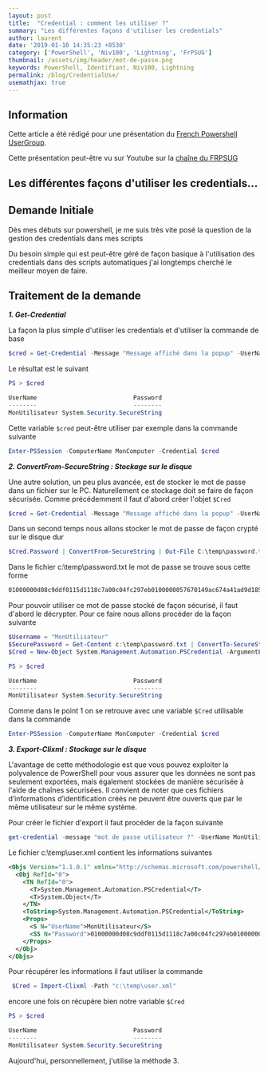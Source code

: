 ```yaml
---
layout: post
title:  "Credential : comment les utiliser ?"
summary: "Les différentes façons d'utiliser les credentials"
author: laurent
date: '2019-01-10 14:35:23 +0530'
category: ['PowerShell', 'Niv100', 'Lightning', 'FrPSUG']
thumbnail: /assets/img/header/mot-de-passe.png
keywords: PowerShell, Identifiant, Niv100, Lightning
permalink: /blog/CredentialUse/
usemathjax: true
---
```


## Information

Cette article a été rédigé pour une présentation du [French Powershell UserGroup](https://frpsug.com).

Cette présentation peut-être vu sur Youtube sur la [chaîne du FRPSUG](https://www.youtube.com/watch?v=3OR143IPQ4o&t)

## Les différentes façons d'utiliser les credentials…

## Demande Initiale

Dès mes débuts sur powershell, je me suis très vite posé la question de la gestion des credentials dans mes scripts

Du besoin simple qui est peut-être géré de façon basique à l'utilisation des credentials dans des scripts automatiques j'ai longtemps cherché le meilleur moyen de faire.

## Traitement de la demande

___1. Get-Credential___

La façon la plus simple d'utiliser les credentials et d'utiliser la commande de base

```powershell
$cred = Get-Credential -Message "Message affiché dans la popup" -UserName MonUtilisateur
```

Le résultat est le suivant

```powershell
PS > $cred

UserName                           Password
--------                           --------
MonUtilisateur System.Security.SecureString
```

Cette variable `$cred` peut-être utiliser par exemple dans la commande suivante

```powershell
Enter-PSSession -ComputerName MonComputer -Credential $cred
```

___2. ConvertFrom-SecureString : Stockage sur le disque___

Une autre solution, un peu plus avancée, est de stocker le mot de passe dans un fichier sur le PC.
Naturellement ce stockage doit se faire de façon sécurisée.
Comme précédemment il faut d'abord créer l'objet `$Cred`

```powershell
$cred = Get-Credential -Message "Message affiché dans la popup" -UserName MonUtilisateur
```

Dans un second temps nous allons stocker le mot de passe de façon crypté sur le disque dur

```powershell
$Cred.Password | ConvertFrom-SecureString | Out-File C:\temp\password.txt
```

Dans le fichier c:\temp\password.txt le mot de passe se trouve sous cette forme

```xml
01000000d08c9ddf0115d1118c7a00c04fc297eb0100000057670149ac674a41ad9d185a8a82724b0000000002000000000010660000000100002000000093aaaf1ed598a69bbfb4cc77e81dfeb2786f26db6184538833af18054ef1a8a3000000000e800000000200002000000098c97f4f344d0159f337966d55060ad3297cae7515938457a713ddd9eaac5cdf200000003d986891fb27cb3983f798082083ac734d97d6235a186d3cc43db26f63bd44684000000018620d4739c0a26a6261e8c9867e94605cd35c61090c982999d5bb09fb54ec7d9a3499ebeb304c67720edfa37a34fe7fd4bce8fd8468dbee5081f56c81f4ce46
```

Pour pouvoir utiliser ce mot de passe stocké de façon sécurisé, il faut d'abord le décrypter. Pour ce faire nous allons procéder de la façon suivante

```powershell
$Username = "MonUtilisateur"
$SecurePassword = Get-Content c:\temp\password.txt | ConvertTo-SecureString
$Cred = New-Object System.Management.Automation.PSCredential -ArgumentList $Username,$SecurePassword
```

```powershell
PS > $cred

UserName                           Password
--------                           --------
MonUtilisateur System.Security.SecureString
```

Comme dans le point 1 on se retrouve avec une variable `$Cred` utilisable dans la commande

```powershell
Enter-PSSession -ComputerName MonComputer -Credential $cred
```

___3. Export-Clixml : Stockage sur le disque___

L'avantage de cette méthodologie est que vous pouvez exploiter la polyvalence de PowerShell pour vous assurer que les données ne sont pas seulement exportées, mais également stockées de manière sécurisée à l'aide de chaînes sécurisées. Il convient de noter que ces fichiers d’informations d’identification créés ne peuvent être ouverts que par le même utilisateur sur le même système.

Pour créer le fichier d'export il faut procéder de la façon suivante

```powershell
get-credential -message "mot de passe utilisateur ?" -UserName MonUtilisateur | Export-Clixml -Path "c:\temp\user.xml"
```

Le fichier c:\temp\user.xml contient les informations suivantes

```xml
<Objs Version="1.1.0.1" xmlns="http://schemas.microsoft.com/powershell/2004/04">
  <Obj RefId="0">
    <TN RefId="0">
      <T>System.Management.Automation.PSCredential</T>
      <T>System.Object</T>
    </TN>
    <ToString>System.Management.Automation.PSCredential</ToString>
    <Props>
      <S N="UserName">MonUtilisateur</S>
      <SS N="Password">01000000d08c9ddf0115d1118c7a00c04fc297eb0100000057670149ac674a41ad9d185a8a82724b00000000020000000000106600000001000020000000dadd8864c9b930a2eb07a6745ac4fb5711912c318c401f7e35bb91d4d1cc180b000000000e8000000002000020000000b5a862ba266c236357445b773ca38d73ed124cf82d863ac4c11e2b48d57fca4b2000000054180930ba9fd53a6c4bdd9d7f69c044c88072b0d411486bccc1ca3cca417bf440000000d6197eafe8a133235bd1b44e376c3ff02e94da9f39b7d24b9a68ef5dbd629e44180ce15c3e67830d758fa1296f60a98cb2371ef915990c921e728f44c72c4cbd</SS>
    </Props>
  </Obj>
</Objs>
```

Pour récupérer les informations il faut utiliser la commande

```powershell
 $Cred = Import-Clixml -Path "c:\temp\user.xml"
```

encore une fois on récupère bien notre variable `$Cred`

```powershell
PS > $cred

UserName                           Password
--------                           --------
MonUtilisateur System.Security.SecureString
```

Aujourd'hui, personnellement, j'utilise la méthode 3.
